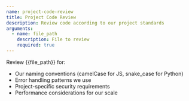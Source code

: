 ```yaml
---
name: project-code-review
title: Project Code Review
description: Review code according to our project standards
arguments:
  - name: file_path
    description: File to review
    required: true
---
```


Review {{file_path}} for:
- Our naming conventions (camelCase for JS, snake_case for Python)
- Error handling patterns we use
- Project-specific security requirements
- Performance considerations for our scale
